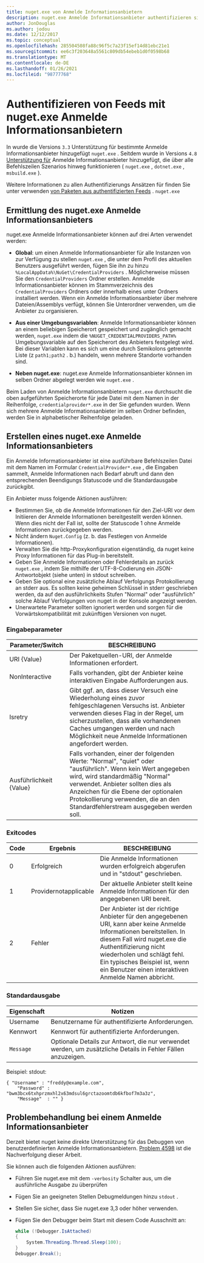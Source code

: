 ```yaml
---
title: nuget.exe von Anmelde Informationsanbietern
description: nuget.exe Anmelde Informationsanbieter authentifizieren sich mit einem-Feed und werden als ausführbare Befehlszeilen Dateien implementiert, die bestimmten Konventionen folgen.
author: JonDouglas
ms.author: jodou
ms.date: 12/12/2017
ms.topic: conceptual
ms.openlocfilehash: 285504508fa88c96f5c7a23f15ef14d81ebc21e1
ms.sourcegitcommit: ee6c3f203648a5561c809db54ebeb1d0f0598b68
ms.translationtype: MT
ms.contentlocale: de-DE
ms.lasthandoff: 01/26/2021
ms.locfileid: "98777768"
---
```

# <a name="authenticating-feeds-with-nugetexe-credential-providers"></a>Authentifizieren von Feeds mit nuget.exe Anmelde Informationsanbietern

In wurde die Versions `3.3` Unterstützung für bestimmte Anmelde Informationsanbieter hinzugefügt `nuget.exe` . Seitdem wurde in Versions `4.8` [Unterstützung für](NuGet-Cross-Platform-Authentication-Plugin.md) Anmelde Informationsanbieter hinzugefügt, die über alle Befehlszeilen Szenarios hinweg funktionieren ( `nuget.exe` , `dotnet.exe` , `msbuild.exe` ).

Weitere Informationen zu allen Authentifizierungs Ansätzen für finden Sie unter verwenden [von Paketen aus authentifizierten Feeds](../../consume-packages/consuming-packages-authenticated-feeds.md#nugetexe) . `nuget.exe`

## <a name="nugetexe-credential-provider-discovery"></a>Ermittlung des nuget.exe Anmelde Informationsanbieters

nuget.exe Anmelde Informationsanbieter können auf drei Arten verwendet werden:

- **Global**: um einen Anmelde Informationsanbieter für alle Instanzen von zur Verfügung zu stellen `nuget.exe` , die unter dem Profil des aktuellen Benutzers ausgeführt werden, fügen Sie ihn zu hinzu `%LocalAppData%\NuGet\CredentialProviders` . Möglicherweise müssen Sie den `CredentialProviders` Ordner erstellen. Anmelde Informationsanbieter können im Stammverzeichnis des `CredentialProviders`  Ordners oder innerhalb eines unter Ordners installiert werden. Wenn ein Anmelde Informationsanbieter über mehrere Dateien/Assemblys verfügt, können Sie Unterordner verwenden, um die Anbieter zu organisieren.

- **Aus einer Umgebungsvariablen**: Anmelde Informationsanbieter können an einem beliebigen Speicherort gespeichert und zugänglich gemacht werden, `nuget.exe` indem die `%NUGET_CREDENTIALPROVIDERS_PATH%` Umgebungsvariable auf den Speicherort des Anbieters festgelegt wird. Bei dieser Variablen kann es sich um eine durch Semikolons getrennte Liste (z `path1;path2` . b.) handeln, wenn mehrere Standorte vorhanden sind.

- **Neben nuget.exe**: nuget.exe Anmelde Informationsanbieter können im selben Ordner abgelegt werden wie `nuget.exe` .

Beim Laden von Anmelde Informationsanbietern `nuget.exe` durchsucht die oben aufgeführten Speicherorte für jede Datei mit dem Namen in der Reihenfolge, `credentialprovider*.exe` in der Sie gefunden wurden. Wenn sich mehrere Anmelde Informationsanbieter im selben Ordner befinden, werden Sie in alphabetischer Reihenfolge geladen.

## <a name="creating-a-nugetexe-credential-provider"></a>Erstellen eines nuget.exe Anmelde Informationsanbieters

Ein Anmelde Informationsanbieter ist eine ausführbare Befehlszeilen Datei mit dem Namen im Formular `CredentialProvider*.exe` , die Eingaben sammelt, Anmelde Informationen nach Bedarf abruft und dann den entsprechenden Beendigungs Statuscode und die Standardausgabe zurückgibt.

Ein Anbieter muss folgende Aktionen ausführen:

- Bestimmen Sie, ob die Anmelde Informationen für den Ziel-URI vor dem Initiieren der Anmelde Informationen bereitgestellt werden können. Wenn dies nicht der Fall ist, sollte der Statuscode 1 ohne Anmelde Informationen zurückgegeben werden.
- Nicht ändern `Nuget.Config` (z. b. das Festlegen von Anmelde Informationen).
- Verwalten Sie die http-Proxykonfiguration eigenständig, da nuget keine Proxy Informationen für das Plug-in bereitstellt.
- Geben Sie Anmelde Informationen oder Fehlerdetails an zurück `nuget.exe` , indem Sie mithilfe der UTF-8-Codierung ein JSON-Antwortobjekt (siehe unten) in stdout schreiben.
- Geben Sie optional eine zusätzliche Ablauf Verfolgungs Protokollierung an stderr aus. Es sollten keine geheimen Schlüssel in stderr geschrieben werden, da auf den ausführlichkeits Stufen "Normal" oder "ausführlich" solche Ablauf Verfolgungen von nuget in der Konsole angezeigt werden.
- Unerwartete Parameter sollten ignoriert werden und sorgen für die Vorwärtskompatibilität mit zukünftigen Versionen von nuget.

### <a name="input-parameters"></a>Eingabeparameter

| Parameter/Switch |BESCHREIBUNG|
|----------------|-----------|
| URI {Value} | Der Paketquellen-URI, der Anmelde Informationen erfordert.|
| NonInteractive | Falls vorhanden, gibt der Anbieter keine interaktiven Eingabe Aufforderungen aus. |
| Isretry | Gibt ggf. an, dass dieser Versuch eine Wiederholung eines zuvor fehlgeschlagenen Versuchs ist. Anbieter verwenden dieses Flag in der Regel, um sicherzustellen, dass alle vorhandenen Caches umgangen werden und nach Möglichkeit neue Anmelde Informationen angefordert werden.|
| Ausführlichkeit {Value} | Falls vorhanden, einer der folgenden Werte: "Normal", "quiet" oder "ausführlich". Wenn kein Wert angegeben wird, wird standardmäßig "Normal" verwendet. Anbieter sollten dies als Anzeichen für die Ebene der optionalen Protokollierung verwenden, die an den Standardfehlerstream ausgegeben werden soll. |

### <a name="exit-codes"></a>Exitcodes

| Code |Ergebnis | BESCHREIBUNG |
|----------------|-----------|-----------|
| 0 | Erfolgreich | Die Anmelde Informationen wurden erfolgreich abgerufen und in "stdout" geschrieben.|
| 1 | Providernotapplicable | Der aktuelle Anbieter stellt keine Anmelde Informationen für den angegebenen URI bereit.|
| 2 | Fehler | Der Anbieter ist der richtige Anbieter für den angegebenen URI, kann aber keine Anmelde Informationen bereitstellen. In diesem Fall wird nuget.exe die Authentifizierung nicht wiederholen und schlägt fehl. Ein typisches Beispiel ist, wenn ein Benutzer einen interaktiven Anmelde Namen abbricht. |

### <a name="standard-output"></a>Standardausgabe

| Eigenschaft |Notizen|
|----------------|-----------|
| Username | Benutzername für authentifizierte Anforderungen.|
| Kennwort | Kennwort für authentifizierte Anforderungen.|
| `Message` | Optionale Details zur Antwort, die nur verwendet werden, um zusätzliche Details in Fehler Fällen anzuzeigen. |

Beispiel: stdout:

```
{ "Username" : "freddy@example.com",
    "Password" : "bwm3bcx6txhprzmxhl2x63mdsul6grctazoomtdb6kfbof7m3a3z",
    "Message"  : "" }
```

## <a name="troubleshooting-a-credential-provider"></a>Problembehandlung bei einem Anmelde Informationsanbieter

Derzeit bietet nuget keine direkte Unterstützung für das Debuggen von benutzerdefinierten Anmelde Informationsanbietern. [Problem 4598](https://github.com/NuGet/Home/issues/4598) ist die Nachverfolgung dieser Arbeit.

Sie können auch die folgenden Aktionen ausführen:

- Führen Sie nuget.exe mit dem `-verbosity` Schalter aus, um die ausführliche Ausgabe zu überprüfen
- Fügen Sie an geeigneten Stellen Debugmeldungen hinzu `stdout` .
- Stellen Sie sicher, dass Sie nuget.exe 3,3 oder höher verwenden.
- Fügen Sie den Debugger beim Start mit diesem Code Ausschnitt an:

    ```cs
    while (!Debugger.IsAttached)
    {
        System.Threading.Thread.Sleep(100);
    }
    Debugger.Break();
    ```
